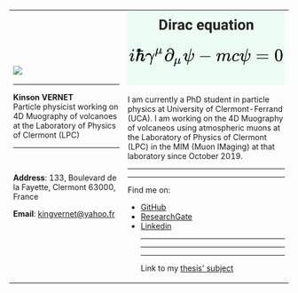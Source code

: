 <table border="0">
  <tr>
    <td>
      <img src="https://kvernet.net/images/kvernet.png" width="350"></img>
      <hr/>
      <b>Kinson VERNET</b> <br/>
      </h1>Particle physicist working on 4D Muography of volcanoes at the Laboratory of Physics of Clermont (LPC)</h1>
      <hr/><br/>
      <p><b>Address</b>: 133, Boulevard de la Fayette, Clermont 63000, France</p>
      <p><b>Email</b>: <a href="mailto:kingvernet@yahoo.fr">kingvernet@yahoo.fr</a></p>
    </td>
    <td>
      <img src="https://github.com/kvernet/kvernet/blob/main/dirac-equation.jpg" width="350"></img>
      <p>
          I am currently a PhD student in particle physics at University of Clermont-Ferrand (UCA). I am working on the 4D Muography of volcaneos using atmospheric muons at the Laboratory of Physics of Clermont (LPC) in the MIM (Muon IMaging) at that laboratory since October 2019.
      </p>
      <hr/><hr/>
      <p>Find me on:</p>
      <ul>
          <li> <a href="https://github.com/kvernet">GitHub</a>
          <li> <a href="https://www.researchgate.net/profile/Kinson-Vernet">ResearchGate</a>
          <li> <a href="https://linkedin.com/in/kvernet">Linkedin</a
      </ul>
      <hr/><hr/><hr/>
      Link to my <a href="https://www.theses.fr/s229171">thesis' subject</a>
    </td>
 </tr>
</table>
